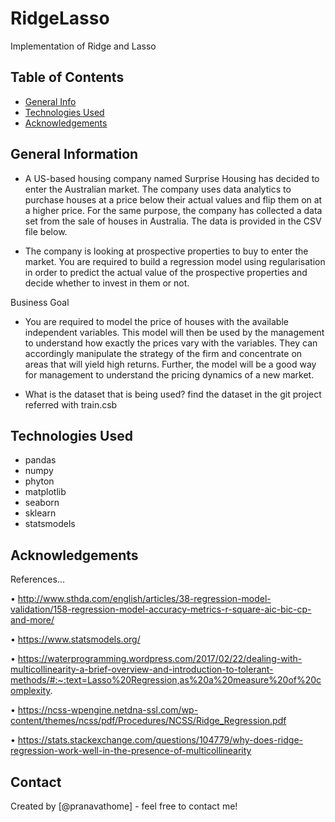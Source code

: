 # RidgeLasso
Implementation of Ridge and Lasso

## Table of Contents
* [General Info](#general-information)
* [Technologies Used](#technologies-used)
* [Acknowledgements](#acknowledgements)

<!-- You can include any other section that is pertinent to your problem -->

## General Information
- A US-based housing company named Surprise Housing has decided to enter the Australian market. The company uses data analytics to purchase houses at a price below their actual values and flip them on at a higher price. For the same purpose, the company has collected a data set from the sale of houses in Australia. The data is provided in the CSV file below.

- The company is looking at prospective properties to buy to enter the market. You are required to build a regression model using regularisation in order to predict the actual value of the prospective properties and decide whether to invest in them or not.


Business Goal 

- You are required to model the price of houses with the available independent variables. This model will then be used by the management to understand how exactly the prices vary with the variables. They can accordingly manipulate the strategy of the firm and concentrate on areas that will yield high returns. Further, the model will be a good way for management to understand the pricing dynamics of a new market.

- What is the dataset that is being used?
find the dataset in the git project referred with train.csb


## Technologies Used
- pandas
- numpy
- phyton
- matplotlib
- seaborn
- sklearn
- statsmodels

<!-- As the libraries versions keep on changing, it is recommended to mention the version of library used in this project -->

## Acknowledgements
References...

•	http://www.sthda.com/english/articles/38-regression-model-validation/158-regression-model-accuracy-metrics-r-square-aic-bic-cp-and-more/

•	https://www.statsmodels.org/

•	https://waterprogramming.wordpress.com/2017/02/22/dealing-with-multicollinearity-a-brief-overview-and-introduction-to-tolerant-methods/#:~:text=Lasso%20Regression,as%20a%20measure%20of%20complexity.

•	https://ncss-wpengine.netdna-ssl.com/wp-content/themes/ncss/pdf/Procedures/NCSS/Ridge_Regression.pdf

•	https://stats.stackexchange.com/questions/104779/why-does-ridge-regression-work-well-in-the-presence-of-multicollinearity


## Contact
Created by [@pranavathome] - feel free to contact me!


<!-- You don't have to include all sections - just the one's relevant to your project -->
